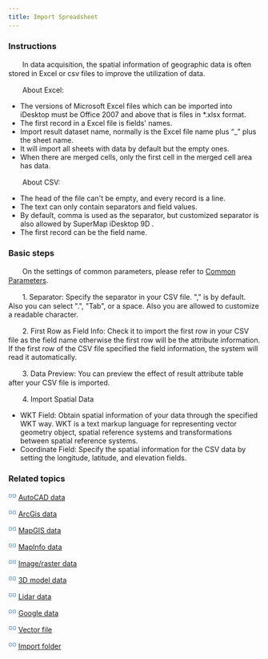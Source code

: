 ```yaml
---
title: Import Spreadsheet
---
```


### Instructions

　　In data acquisition, the spatial information of geographic data is often stored in Excel or csv files to improve the utilization of data.

　　About Excel: 

  - The versions of Microsoft Excel files which can be imported into iDesktop must be Office 2007 and above that is files in *.xlsx format.
  - The first record in a Excel file is fields' names.
  - Import result dataset name, normally is the Excel file name plus “_” plus the sheet name. 
  - It will import all sheets with data by default but the empty ones. 
  - When there are merged cells, only the first cell in the merged cell area has data. 

　　About CSV: 

  - The head of the file can't be empty, and every record is a line. 
  - The text can only contain separators and field values. 
  - By default, comma is used as the separator, but customized separator is also allowed by SuperMap iDesktop 9D . 
  - The first record can be the field name. 


### Basic steps

　　On the settings of common parameters, please refer to [Common Parameters](GeneraParameters.html).

　　1. Separator: Specify the separator in your CSV file. "," is by default. Also you can select ".", "Tab", or a space. Also you are allowed to customize a readable character.

　　2. First Row as Field Info: Check it to import the first row in your CSV file as the field name otherwise the first row will be the attribute information. If the first row of the CSV file specified the field information, the system will read it automatically. 

　　3. Data Preview: You can preview the effect of result attribute table after your CSV file is imported. 

　　4. Import Spatial Data 
　
   - WKT Field: Obtain spatial information of your data through the specified WKT way. WKT is a text markup language for representing vector geometry object, spatial reference systems and transformations between spatial reference systems.
   - Coordinate Field: Specify the spatial information for the CSV data by setting the longitude, latitude, and elevation fields. 



### Related topics

![](img/smalltitle.png) [AutoCAD data](ImportAutoCAD.html)

![](img/smalltitle.png) [ArcGis data](ImportArcGIS.html)

![](img/smalltitle.png) [MapGIS data](ImportMapGIS.html)

![](img/smalltitle.png) [MapInfo data](ImportMapInfo.html)

![](img/smalltitle.png) [Image/raster data](ImportIMG.html)

![](img/smalltitle.png) [3D model data](ImportModel.html)

![](img/smalltitle.png) [Lidar data](ImportLidar.html)

![](img/smalltitle.png) [Google data](ImportKML.html)

![](img/smalltitle.png) [Vector file](ImportVectorFiles.html)

![](img/smalltitle.png) [Import folder](ImportFolder.html)



